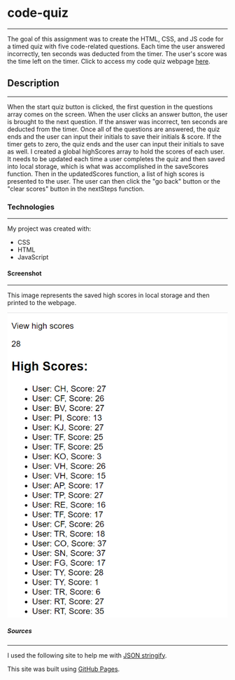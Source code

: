 # code-quiz

---

The goal of this assignment was to create the HTML, CSS, and JS code for a timed quiz with five code-related questions. Each time the user answered incorrectly, ten seconds was deducted from the timer. The user's score was the time left on the timer. Click to access my code quiz webpage [here](https://github.com/caitoreilly/code-quiz.git).

## Description

---

When the start quiz button is clicked, the first question in the questions array comes on the screen. When the user clicks an answer button, the user is brought to the next question. If the answer was incorrect, ten seconds are deducted from the timer. Once all of the questions are answered, the quiz ends and the user can input their initials to save their initials & score. If the timer gets to zero, the quiz ends and the user can input their initials to save as well. I created a global highScores array to hold the scores of each user. It needs to be updated each time a user completes the quiz and then saved into local storage, which is what was accomplished in the saveScores function. Then in the updatedScores function, a list of high scores is presented to the user. The user can then click the "go back" button or the "clear scores" button in the nextSteps function.

### Technologies

---

My project was created with:

- CSS
- HTML
- JavaScript

#### Screenshot

---

This image represents the saved high scores in local storage and then printed to the webpage.

![Code Quiz](/assets/high%20scores%20image.png)

##### Sources

---

I used the following site to help me with [JSON stringify](https://www.w3schools.com/js/js_json_stringify.asp).

This site was built using [GitHub Pages](https://pages.github.com/).
